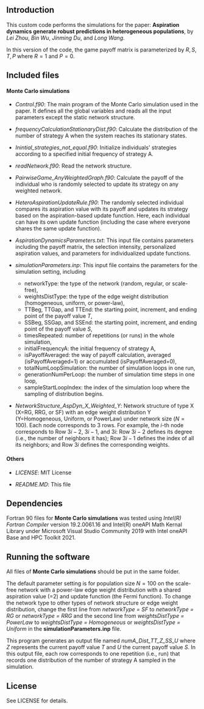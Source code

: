 ## Introduction

This custom code performs the simulations for the paper: **Aspiration dynamics generate robust predictions in heterogeneous populations**, by *Lei Zhou*, *Bin Wu*, *Jinming Du*, and *Long Wang*. 

In this version of the code, the game payoff matrix is parameterized by $R, S, T, P$ where $R=1$ and $P=0$. 

## Included files

#### Monte Carlo simulations
- *Control.f90*: The main program of the Monte Carlo simulation used in the paper. It defines all the global variables and reads all the input parameters except the static network structure. 

- *frequencyCalculationStationaryDist.f90*: Calculate the distribution of the number of strategy A when the system reaches its stationary states.

- *Inintial_strategies_not_equal.f90*: Initialize individuals' strategies according to a specified initial frequency of strategy A.

- *readNetwork.f90*: Read the network structure.

- *PairwiseGame_AnyWeightedGraph.f90*: Calculate the payoff of the individual who is randomly selected to update its strategy on any weighted network.

- *HeteroAspirationUpdateRule.f90*: The randomly selected individual compares its aspiration value with its payoff and updates its strategy based on the aspiration-based update function. Here, each individual can have its own update function (including the case where everyone shares the same update function). 

- *AspirationDynamicsParameters.txt*: This input file contains parameters including the payoff matrix, the selection intensity, personalized aspiration values, and parameters for individualized update functions.

- *simulationParameters.inp*: This input file contains the parameters for the simulation setting, including
  - networkType: the type of the network (random, regular, or scale-free),
  - weightsDistType: the type of the edge weight distribution (homogeneous, uniform, or power-law),
  - TTBeg, TTGap, and TTEnd: the starting point, increment, and ending point of the payoff value $T$,
  - SSBeg, SSGap, and SSEnd: the starting point, increment, and ending point of the payoff value $S$,
  - timesRepeated: number of repetitions (or runs) in the whole simulation, 
  - initialFrequencyA: the initial frequency of strategy A, 
  - isPayoffAveraged: the way of payoff calculation, averaged (isPayoffAveraged=1) or accumulated (isPayoffAveraged=0), 
  - totalNumLoopSimulation: the number of simulation loops in one run, 
  - generationNumPerLoop: the number of simulation time steps in one loop,  
  - sampleStartLoopIndex: the index of the simulation loop where the sampling of distribution begins.

- *NetworkStructure_AspDyn_X_Weighted_Y*: Network structure of type X (X=RG, RRG, or SF) with an edge weight distribution Y (Y=Homogeneous, Uniform, or PowerLaw) under network size ($N=100$). Each node corresponds to 3 rows. For example, the $i$-th node corresponds to Row $3i-2$, $3i-1$, and $3i$: Row $3i-2$ defines its degree (i.e., the number of neighbors it has); Row $3i-1$ defines the index of all its neighbors; and Row $3i$ defines the corresponding weights.

#### Others
- *LICENSE*: MIT License

- *README.MD*: This file 


## Dependencies

Fortran 90 files for **Monte Carlo simulations** was tested using *Intel(R) Fortran Compiler* version 19.2.0061.16 and Intel(R) oneAPI Math Kernal Library under Microsoft Visual Studio Community 2019 with Intel oneAPI Base and HPC Toolkit 2021.

## Running the software

All files of **Monte Carlo simulations** should be put in the same folder. 

The default parameter setting is for population size $N=100$ on the scale-free network with a power-law edge weight distribution with a shared aspiration value (=2) and update function (the Fermi function). To change the network type to other types of network structure or edge weight distribution, change the first line from *networkType = SF* to *networkType = RG* or *networkType = RRG* and the second line from *weightsDistType = PowerLaw* to *weightsDistType = Homogeneous* or *weightsDistType = Uniform* in the **simulationParameters.inp** file.

This program generates an output file named *numA_Dist_TT_Z_SS_U* where *Z* represents the current payoff value $T$ and *U* the current payoff value $S$. In this output file, each row corresponds to one repetition (i.e., run) that records one distribution of the number of strategy A sampled in the simulation. 

## License

See LICENSE for details.
